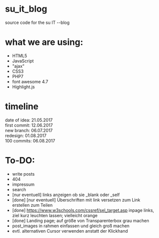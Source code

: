 # su_it_blog
source code for the su IT --blog

# what we are using:
- HTML5
- JavaScript
- "ajax"
- CSS3
- PHP7
- font awesome 4.7
- Highlight.js

# timeline

date of idea: 21.05.2017
<br>
first commit: 12.06.2017
<br>
new branch: 06.07.2017
<br>
redesign: 01.08.2017
<br>
100 commits: 06.08.2017

# To-DO:

- write posts
- 404
- impressum
- search
- [nur eventuell] links anzeigen ob sie _blank oder _self
- [done] [nur eventuell] Überschriften mit link versetzen zum Link erstellen zum Teilen
- [done] https://www.w3schools.com/cssref/sel_target.asp inpage links, ziel kurz leuchten lassen; vielleicht orange
- [done] Landing page; auf größe von Transparenterbox grau machen
- post_images in rahmen einfassen und gleich groß machen
- evtl. alternativen Cursor verwenden anstatt der Klickhand

